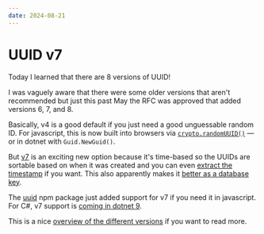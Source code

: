 ```yaml
---
date: 2024-08-21
---
```


# UUID v7

Today I learned that there are 8 versions of UUID!

I was vaguely aware that there were some older versions that aren't recommended but just this past May the RFC was approved that added versions 6, 7, and 8.

Basically, v4 is a good default if you just need a good unguessable random ID. For javascript, this is now built into browsers via [`crypto.randomUUID()`](https://developer.mozilla.org/en-US/docs/Web/API/Crypto/randomUUID) — or in dotnet with `Guid.NewGuid()`.

But [v7](https://uuid7.com/) is an exciting new option because it's time-based so the UUIDs are sortable based on when it was created and you can even [extract the timestamp](https://park.is/blog_posts/20240803_extracting_timestamp_from_uuid_v7/) if you want.
This also apparently makes it [better as a database key](https://itnext.io/why-uuid7-is-better-than-uuid4-as-clustered-index-edb02bf70056).

The [uuid](https://github.com/uuidjs/uuid) npm package just added support for v7 if you need it in javascript.
For C#, v7 support is [coming in dotnet 9](https://steven-giesel.com/blogPost/ea42a518-4d8b-4e08-8f73-e542bdd3b983).

This is a nice [overview of the different versions](https://www.ntietz.com/blog/til-uses-for-the-different-uuid-versions/) if you want to read more.

